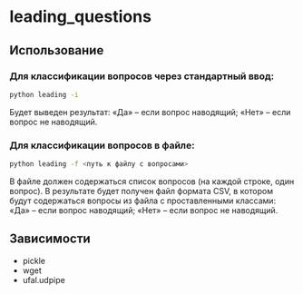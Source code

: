 # leading_questions

## Использование

### Для классификации вопросов через стандартный ввод:

```bash
python leading -i
```

Будет выведен результат: «Да» – если вопрос наводящий; «Нет» – если вопрос не наводящий.

### Для классификации вопросов в файле:

```bash
python leading -f <путь к файлу с вопросами>
```
В файле должен содержаться список вопросов (на каждой строке, один вопрос). В результате будет получен файл формата CSV, в котором будут содержаться вопросы из файла с проставленными классами: «Да» – если вопрос наводящий; «Нет» – если вопрос не наводящий.

## Зависимости

* pickle
* wget
* ufal.udpipe
